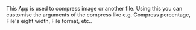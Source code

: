 This App is used to compress image or another file. Using this you can customise
the arguments of the compress like e.g. Compress percentage, File's eight width,
File format, etc..
